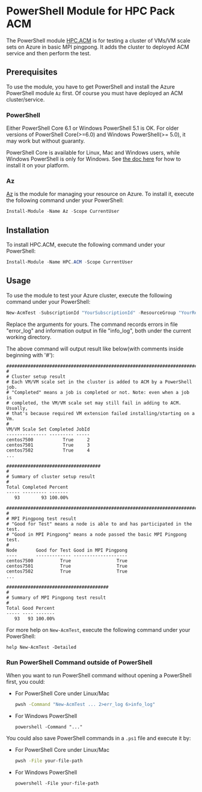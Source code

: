 # PowerShell Module for HPC Pack ACM

The PowerShell module [HPC.ACM](https://www.powershellgallery.com/packages/HPC.ACM) is for testing a cluster of VMs/VM scale sets on Azure in basic MPI pingpong. It adds the cluster to deployed ACM service and then perform the test.

## Prerequisites

To use the module, you have to get PowerShell and install the Azure PowerShell module `Az` first. Of course you must have deployed an ACM cluster/service.

### PowerShell

Either PowerShell Core 6.1 or Windows PowerShell 5.1 is OK. For older versions of PowerShell Core(>=6.0) and Windows PowerShell(>= 5.0), it may work but without guaranty.

PowerShell Core is available for Linux, Mac and Windows users, while Windows PowerShell is only for Windows. See [the doc here](https://docs.microsoft.com/en-us/powershell/scripting/install/installing-powershell?view=powershell-6) for how to install it on your platform.

### Az

[Az](https://www.powershellgallery.com/packages/Az/1.1.0) is the module for managing your resource on Azure. To install it, execute the following command under your PowerShell:

```powershell
Install-Module -Name Az -Scope CurrentUser
```

## Installation

To install HPC.ACM, execute the following command under your PowerShell:

```powershell
Install-Module -Name HPC.ACM -Scope CurrentUser
```

## Usage

To use the module to test your Azure cluster, execute the following command under your PowerShell:

```powershell
New-AcmTest -SubscriptionId "YourSubscriptionId" -ResourceGroup "YourResourceGroupNameOfVmCluster" -AcmResourceGroup "YourResourceGroupNameOfAcmCluster" 2>error_log 6>info_log
```

Replace the arguments for yours. The command records errors in file "error_log" and information output in file "info_log", both under the current working directory.

The above command will output result like below(with comments inside beginning with '#'):

```
###########################################################################
#
# Cluster setup result
# Each VM/VM scale set in the cluster is added to ACM by a PowerShell job.
# "Completed" means a job is completed or not. Note: even when a job is
# completed, the VM/VM scale set may still fail in adding to ACM. Usually,
# that's because required VM extension failed installing/starting on a Vm.
#
VM/VM Scale Set Completed JobId
--------------- --------- -----
centos7500           True     2
centos7501           True     3
centos7502           True     4
...

###################################
#
# Summary of cluster setup result
#
Total Completed Percent
----- --------- -------
   93        93 100.00%

############################################################################
#
# MPI Pingpong test result
# "Good for Test" means a node is able to and has participated in the test.
# "Good in MPI Pingpong" means a node passed the basic MPI Pingpong test.
#
Node       Good for Test Good in MPI Pingpong
----       ------------- --------------------
centos7500          True                 True
centos7501          True                 True
centos7502          True                 True
...

######################################
#
# Summary of MPI Pingpong test result
#
Total Good Percent
----- ---- -------
   93   93 100.00%

```

For more help on `New-AcmTest`, execute the following command under your PowerShell:

```
help New-AcmTest -Detailed
```

### Run PowerShell Command outside of PowerShell

When you want to run PowerShell command without opening a PowerShell first, you could:

* For PowerShell Core under Linux/Mac

  ```bash
  pwsh -Command "New-AcmTest ... 2>err_log 6>info_log"
  ```

* For Windows PowerShell

  ```
  powershell -Command "..."
  ```

You could also save PowerShell commands in a `.ps1` file and execute it by:

* For PowerShell Core under Linux/Mac

  ```bash
  pwsh -File your-file-path
  ```

* For Windows PowerShell

  ```
  powershell -File your-file-path
  ```

